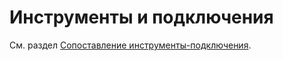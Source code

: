 # Инструменты и подключения

См. раздел [Сопоставление инструменты\-подключения](../instruments_and_boards/matching_instruments_connections.md). 
